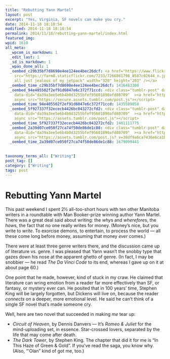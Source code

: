 ```yaml
---
title: "Rebutting Yann Martel"
layout: post
excerpt: "Yes, Virginia, SF novels can make you cry."
date: 2014-11-18 18:10:54
modified: 2014-11-18 18:10:54
permalink: 2014/11/18/rebutting-yann-martel/index.html
featured_img: 
wpid: 1610
all_meta: 
  _wpcom_is_markdown: 1
  _edit_last: 1
  _sd_is_markdown: 1
  _wpas_done_all: 1
  _oembed_c29b35bf7d8698e4ee124ee4bec26dcf: <a href="https://www.flickr.com/photos/tomgauld/7266861798/"><img
    src="https://farm8.staticflickr.com/7233/7266861798_8587c02644_n.jpg" alt="You&#039;re
    all just jealous of my jetpack" width="320" height="203" /></a>
  _oembed_time_c29b35bf7d8698e4ee124ee4bec26dcf: 1416483308
  _oembed_94e405502f2ef91d6047e6c372f71ccd: <div class="tumblr-post" data-href="https://embed.tumblr.com/embed/post/1yxBewvGFczztiD0dglAtg/23725103159"
    data-did="da39a3ee5e6b4b0d3255bfef95601890afd80709"  ><a href="http://myjetpack.tumblr.com/post/23725103159">http://myjetpack.tumblr.com/post/23725103159</a></div><script
    async src="https://secure.assets.tumblr.com/post.js"></script>
  _oembed_time_94e405502f2ef91d6047e6c372f71ccd: 1435589058
  _oembed_5f927337f32ececb4426bc043272cfd2: <div class="tumblr-post" data-href="https://embed.tumblr.com/embed/post/1yxBewvGFczztiD0dglAtg/23725103159"
    data-did="da39a3ee5e6b4b0d3255bfef95601890afd80709"  ><a href="http://myjetpack.tumblr.com/post/23725103159">http://myjetpack.tumblr.com/post/23725103159</a></div><script
    async src="https://assets.tumblr.com/post.js"></script>
  _oembed_time_5f927337f32ececb4426bc043272cfd2: 1481111775
  _oembed_2a39d07ce050f27ca74f50de86de1c88: <div class="tumblr-post" data-href="https://embed.tumblr.com/embed/post/t:nFcxHhL9xyrkx7v7bWGA-A/23725103159/v2"
    data-did="da39a3ee5e6b4b0d3255bfef95601890afd80709"  ><a href="https://www.tumblr.com/myjetpack/23725103159">https://www.tumblr.com/myjetpack/23725103159</a></div><script
    async src="https://assets.tumblr.com/post.js?_v=38df9a6ca7436e6ca1b851b0543b9f51"></script>
  _oembed_time_2a39d07ce050f27ca74f50de86de1c88: 1679099441
  
  
taxonomy_terms_all: ["Writing"]
post_tag: []
category: ["Writing"]
tags: post
---
```


# Rebutting Yann Martel

This past weekend I spent 2½ all-too-short hours with ten other Manitoba writers in a roundtable with Man Booker-prize winning author Yann Martel. There was a great deal said about writing: the *why*s and *wherefore*s, the *how*s, the fact that no one really writes for money. (Money’s nice, but you write to *write*. To exorcise demons, to entertain, to process the world — all these come long before money, assuming that money *ever* comes.)

There were at least three genre writers there, and the discussion came up of literature vs. genre. I was pleased that Yann wasn’t the snobby type that gazes down his nose at the apparent ghetto of genre. (In fact, I may be snobbier — he read *The Da Vinci Code* to its end, whereas I gave up on it at about page 60.)

One point that he made, however, kind of stuck in my craw. He claimed that literature can wring emotion from a reader far more effectively than SF, or fantasy, or mystery ever can. He posited that in 100 years’ time, Stephen King will be largely forgotten, but Dickens will live on, because the reader *connects* on a deeper, more emotional level. He said he can’t think of a single SF novel that’s made someone cry.

Well, here are two novel that succeeded in making *me* tear up:

- *Circuit of Heaven*, by Dennis Danvers — It’s *Romeo &amp; Juliet* for the mind-uploading set, in essence. Star-crossed lovers, separated by the life that may come after death.
- *The Dark Tower*, by Stephen King. The chapter that did it for me is “In This Haze of Green &amp; Gold”. If you’ve read the saga, you know why. (Also, “‘Olan” kind of got me, too.)

<div class="tumblr-post" data-did="da39a3ee5e6b4b0d3255bfef95601890afd80709" data-href="https://embed.tumblr.com/embed/post/t:nFcxHhL9xyrkx7v7bWGA-A/23725103159/v2"><https://www.tumblr.com/myjetpack/23725103159></div><script async="" src="https://assets.tumblr.com/post.js?_v=38df9a6ca7436e6ca1b851b0543b9f51"></script>
